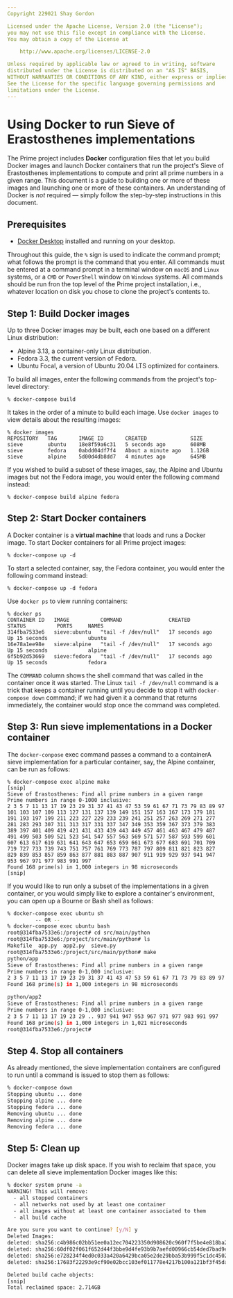```yaml
---
Copyright 229021 Shay Gordon

Licensed under the Apache License, Version 2.0 (the "License");
you may not use this file except in compliance with the License.
You may obtain a copy of the License at

    http://www.apache.org/licenses/LICENSE-2.0

Unless required by applicable law or agreed to in writing, software
distributed under the License is distributed on an "AS IS" BASIS,
WITHOUT WARRANTIES OR CONDITIONS OF ANY KIND, either express or implied.
See the License for the specific language governing permissions and
limitations under the License.
---
```

# Using Docker to run Sieve of Erastosthenes implementations

The Prime project includes **Docker** configuration files that let you build Docker images and launch Docker containers that run the project's Sieve of Erastosthenes implementations to compute and print all prime numbers in a given range. This document is a guide to building one or more of these images and launching one or more of these containers. An understanding of Docker is *not* required — simply follow the step-by-step instructions in this document.

## Prerequisites

- [Docker Desktop](https://www.docker.com/products/docker-desktop) installed and running on your desktop.

Throughout this guide, the `%` sign is used to indicate the command prompt; what follows the prompt is the command that you enter. All commands must be entered at a command prompt in a terminal window on `macOS` and `Linux` systems, or a `CMD` or `PowerShell` window on `Windows` systems. All commands should be run fron the top level of the Prime project installation, i.e., whatever location on disk you chose to clone the project's contents to.

## Step 1: Build Docker images

Up to three Docker images may be built, each one based on a different Linux distribution:

- Alpine 3.13, a container-only Linux distribution.
- Fedora 3.3, the current version of Fedora.
- Ubuntu Focal, a version of Ubuntu 20.04 LTS optimized for containers.

To build all images, enter the following commands from the project's top-level directory:

```
% docker-compose build
```

It takes in the order of a minute to build each image. Use `docker images` to view details about the resulting images:

```
% docker images
REPOSITORY   TAG       IMAGE ID       CREATED              SIZE
sieve        ubuntu    18e8f59a6c31   5 seconds ago        608MB
sieve        fedora    0abdd04df7f4   About a minute ago   1.12GB
sieve        alpine    5d00d4db8dd7   4 minutes ago        645MB
```

If you wished to build a subset of these images, say, the Alpine and Ubuntu images but not the Fedora image, you would enter the following command instead:

```
% docker-compose build alpine fedora
```

## Step 2: Start Docker containers

A Docker container is a **virtual machine** that loads and runs a Docker image. To start Docker containers for all Prime project images:

```
% docker-compose up -d
```

To start a selected container, say, the Fedora container, you would enter the following command instead:

```
% docker-compose up -d fedora
```

Use `docker ps` to view running containers:

```
% docker ps
CONTAINER ID   IMAGE          COMMAND               CREATED          STATUS          PORTS     NAMES
314fba7533e6   sieve:ubuntu   "tail -f /dev/null"   17 seconds ago   Up 15 seconds             ubuntu
16e78a1ee98e   sieve:alpine   "tail -f /dev/null"   17 seconds ago   Up 15 seconds             alpine
6f5b92d53669   sieve:fedora   "tail -f /dev/null"   17 seconds ago   Up 15 seconds             fedora
```

The `COMMAND` column shows the shell command that was called in the container once it was started. The Linux `tail -f /dev/null` command is a trick that keeps a container running until you decide to stop it with `docker-compose down` command; if we had given it a command that returns immediately, the container would stop once the command was completed.

## Step 3: Run sieve implementations in a Docker container

The `docker-conpose` exec command passes a command to a containerA sieve implementation for a particular container, say, the Alpine container, can be run as follows:

```
% docker-compose exec alpine make
[snip]
Sieve of Erastosthenes: Find all prime numbers in a given range
Prime numbers in range 0-1000 inclusive:
2 3 5 7 11 13 17 19 23 29 31 37 41 43 47 53 59 61 67 71 73 79 83 89 97 101 103 107 109 113 127 131 137 139 149 151 157 163 167 173 179 181 191 193 197 199 211 223 227 229 233 239 241 251 257 263 269 271 277 281 283 293 307 311 313 317 331 337 347 349 353 359 367 373 379 383 389 397 401 409 419 421 431 433 439 443 449 457 461 463 467 479 487 491 499 503 509 521 523 541 547 557 563 569 571 577 587 593 599 601 607 613 617 619 631 641 643 647 653 659 661 673 677 683 691 701 709 719 727 733 739 743 751 757 761 769 773 787 797 809 811 821 823 827 829 839 853 857 859 863 877 881 883 887 907 911 919 929 937 941 947 953 967 971 977 983 991 997 
Found 168 prime(s) in 1,000 integers in 98 microseconds
[snip]
```

If you would like to run only a subset of the implementations in a given container, or you would simply like to explore a container's environment, you can open up a Bourne or Bash shell as follows:

```bash
% docker-compose exec ubuntu sh
         -- OR --
% docker-compose exec ubuntu bash
root@314fba7533e6:/project# cd src/main/python
root@314fba7533e6:/project/src/main/python# ls
Makefile  app.py  app2.py  sieve.py
root@314fba7533e6:/project/src/main/python# make
python/app
Sieve of Erastosthenes: Find all prime numbers in a given range
Prime numbers in range 0-1,000 inclusive:
2 3 5 7 11 13 17 19 23 29 31 37 41 43 47 53 59 61 67 71 73 79 83 89 97 101 103 107 109 113 127 131 137 139 149 151 157 163 167 173 179 181 191 193 197 199 211 223 227 229 233 239 241 251 257 263 269 271 277 281 283 293 307 311 313 317 331 337 347 349 353 359 367 373 379 383 389 397 401 409 419 421 431 433 439 443 449 457 461 463 467 479 487 491 499 503 509 521 523 541 547 557 563 569 571 577 587 593 599 601 607 613 617 619 631 641 643 647 653 659 661 673 677 683 691 701 709 719 727 733 739 743 751 757 761 769 773 787 797 809 811 821 823 827 829 839 853 857 859 863 877 881 883 887 907 911 919 929 937 941 947 953 967 971 977 983 991 997 
Found 168 prime(s) in 1,000 integers in 98 microseconds

python/app2
Sieve of Erastosthenes: Find all prime numbers in a given range
Prime numbers in range 0-1,000 inclusive:
2 3 5 7 11 13 17 19 23 29 .. 937 941 947 953 967 971 977 983 991 997 
Found 168 prime(s) in 1,000 integers in 1,021 microseconds
root@314fba7533e6:/project# 
```

## Step 4. Stop all containers

As already mentioned, the sieve implementation containers are configured to run until a command is issued to stop them as follows:

```bash
% docker-compose down  
Stopping ubuntu ... done
Stopping alpine ... done
Stopping fedora ... done
Removing ubuntu ... done
Removing alpine ... done
Removing fedora ... done
```

## Step 5: Clean up

Docker images take up disk space. If you wish to reclaim that space, you can delete all sieve implementation Docker images like this:

```bash
% docker system prune -a
WARNING! This will remove:
  - all stopped containers
  - all networks not used by at least one container
  - all images without at least one container associated to them
  - all build cache

Are you sure you want to continue? [y/N] y
Deleted Images:
deleted: sha256:c4b986c02bb51ee0a12ec704223350d908620c960f7f5be4e818ba21e46c7284
deleted: sha256:60df02f061f652d44f3bbe9d4fe93b9b7aefd00966cb54ded7bad9eb9a340f68
deleted: sha256:e728234f4ed0c033a420a6429bca05e2de29bba53b999f5c1dc45024459a0723
deleted: sha256:17683f22293e9cf90e02bcc103ef011778e4217b100a121bf3f45da07ceabf09

Deleted build cache objects:
[snip]
Total reclaimed space: 2.714GB
```


